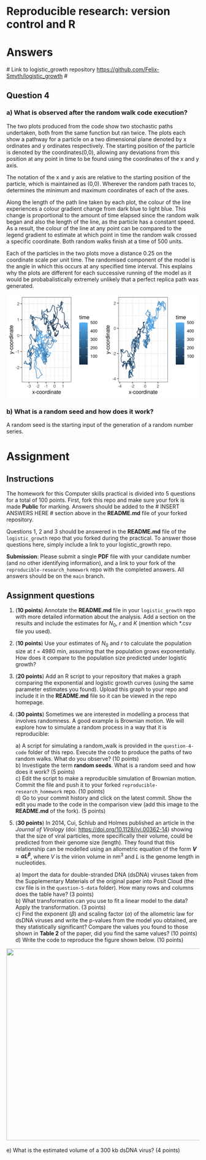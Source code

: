 # Reproducible research: version control and R

# Answers # 
\# Link to logistic_growth repository
https://github.com/Felix-Smyth/logistic_growth #

## Question 4 ##
### a) What is observed after the random walk code execution? ###
The two plots produced from the code show two stochastic paths undertaken, both from the same function but ran twice. The plots each show a pathway for a particle on a two dimensional plane denoted by x ordinates and y ordinates respectively. The starting position of the particle is denoted by the coordinates(0,0), allowing any deviations from this position at any point in time to be found using the coordinates of the x and y axis. 

The notation of the x and y axis are relative to the starting position of the particle, which is maintained as (0,0). Wherever the random path traces to, determines the minimum and maximum coordinates of each of the axes. 

Along the length of the path line taken by each plot, the colour of the line experiences a colour gradient change from dark blue to light blue. This change is proportional to the amount of time elapsed since the random walk began and also the length of the line, as the particle has a constant speed. As a result, the colour of the line at any point can be compared to the legend gradient to estimate at which point in time the random walk crossed a specific coordinate. Both random walks finish at a time of 500 units. 

Each of the particles in the two plots move a distance 0.25 on the coordinate scale per unit time. The randomised component of the model is the angle in which this occurs at any specified time interval. This explains why the plots are different for each successive running of the model as it would be probabalistically extremely unlikely that a perfect replica path was generated. 

![Random walk Plots:](randomwalkplots.png)

### b) What is a random seed and how does it work? ###
A random seed is the starting input of the generation of a random number series. 



# Assignment #
## Instructions ##

The homework for this Computer skills practical is divided into 5 questions for a total of 100 points. First, fork this repo and make sure your fork is made **Public** for marking. Answers should be added to the # INSERT ANSWERS HERE # section above in the **README.md** file of your forked repository.

Questions 1, 2 and 3 should be answered in the **README.md** file of the `logistic_growth` repo that you forked during the practical. To answer those questions here, simply include a link to your logistic_growth repo.

**Submission**: Please submit a single **PDF** file with your candidate number (and no other identifying information), and a link to your fork of the `reproducible-research_homework` repo with the completed answers. All answers should be on the `main` branch.

## Assignment questions 

1) (**10 points**) Annotate the **README.md** file in your `logistic_growth` repo with more detailed information about the analysis. Add a section on the results and include the estimates for $N_0$, $r$ and $K$ (mention which *.csv file you used).
   
2) (**10 points**) Use your estimates of $N_0$ and $r$ to calculate the population size at $t$ = 4980 min, assuming that the population grows exponentially. How does it compare to the population size predicted under logistic growth? 

3) (**20 points**) Add an R script to your repository that makes a graph comparing the exponential and logistic growth curves (using the same parameter estimates you found). Upload this graph to your repo and include it in the **README.md** file so it can be viewed in the repo homepage.
   
4) (**30 points**) Sometimes we are interested in modelling a process that involves randomness. A good example is Brownian motion. We will explore how to simulate a random process in a way that it is reproducible:

   a) A script for simulating a random_walk is provided in the `question-4-code` folder of this repo. Execute the code to produce the paths of two random walks. What do you observe? (10 points) \
   b) Investigate the term **random seeds**. What is a random seed and how does it work? (5 points) \
   c) Edit the script to make a reproducible simulation of Brownian motion. Commit the file and push it to your forked `reproducible-research_homework` repo. (10 points) \
   d) Go to your commit history and click on the latest commit. Show the edit you made to the code in the comparison view (add this image to the **README.md** of the fork). (5 points) 

5) (**30 points**) In 2014, Cui, Schlub and Holmes published an article in the *Journal of Virology* (doi: https://doi.org/10.1128/jvi.00362-14) showing that the size of viral particles, more specifically their volume, could be predicted from their genome size (length). They found that this relationship can be modelled using an allometric equation of the form **$`V = \alpha L^{\beta}`$**, where $`V`$ is the virion volume in nm<sup>3</sup> and $`L`$ is the genome length in nucleotides.

   a) Import the data for double-stranded DNA (dsDNA) viruses taken from the Supplementary Materials of the original paper into Posit Cloud (the csv file is in the `question-5-data` folder). How many rows and columns does the table have? (3 points)\
   b) What transformation can you use to fit a linear model to the data? Apply the transformation. (3 points) \
   c) Find the exponent ($\beta$) and scaling factor ($\alpha$) of the allometric law for dsDNA viruses and write the p-values from the model you obtained, are they statistically significant? Compare the values you found to those shown in **Table 2** of the paper, did you find the same values? (10 points) \
   d) Write the code to reproduce the figure shown below. (10 points) 

  <p align="center">
     <img src="https://github.com/josegabrielnb/reproducible-research_homework/blob/main/question-5-data/allometric_scaling.png" width="600" height="500">
  </p>

  e) What is the estimated volume of a 300 kb dsDNA virus? (4 points) 
